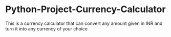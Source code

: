 # Python-Project-Currency-Calculator
This is a currency calculator that can convert any amount given in INR and turn it into any currency of your choice 
